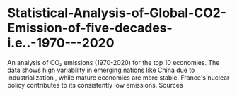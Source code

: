 # Statistical-Analysis-of-Global-CO2-Emission-of-five-decades-i.e..-1970---2020
An analysis of CO₂ emissions (1970-2020) for the top 10 economies. The data shows high variability in emerging nations like China due to industrialization , while mature economies are more stable. France's nuclear policy contributes to its consistently low emissions.       Sources
